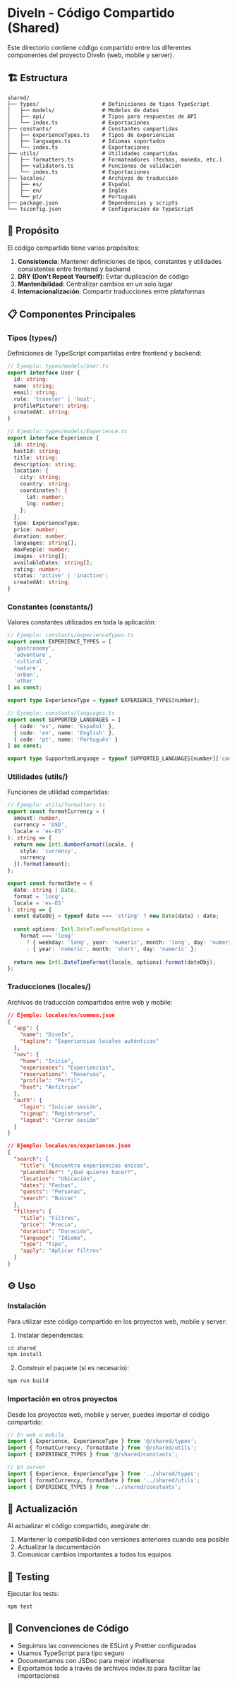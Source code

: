 # DiveIn - Código Compartido (Shared)

Este directorio contiene código compartido entre los diferentes componentes del proyecto DiveIn (web, mobile y server).

## 🏗️ Estructura

```
shared/
├── types/                    # Definiciones de tipos TypeScript
│   ├── models/               # Modelos de datos
│   ├── api/                  # Tipos para respuestas de API
│   └── index.ts              # Exportaciones
├── constants/                # Constantes compartidas
│   ├── experienceTypes.ts    # Tipos de experiencias
│   ├── languages.ts          # Idiomas soportados
│   └── index.ts              # Exportaciones
├── utils/                    # Utilidades compartidas
│   ├── formatters.ts         # Formateadores (fechas, moneda, etc.)
│   ├── validators.ts         # Funciones de validación
│   └── index.ts              # Exportaciones
├── locales/                  # Archivos de traducción
│   ├── es/                   # Español
│   ├── en/                   # Inglés
│   └── pt/                   # Portugués
├── package.json              # Dependencias y scripts
└── tsconfig.json             # Configuración de TypeScript
```

## 🔧 Propósito

El código compartido tiene varios propósitos:

1. **Consistencia**: Mantener definiciones de tipos, constantes y utilidades consistentes entre frontend y backend
2. **DRY (Don't Repeat Yourself)**: Evitar duplicación de código
3. **Mantenibilidad**: Centralizar cambios en un solo lugar
4. **Internacionalización**: Compartir traducciones entre plataformas

## 📋 Componentes Principales

### Tipos (types/)

Definiciones de TypeScript compartidas entre frontend y backend:

```typescript
// Ejemplo: types/models/User.ts
export interface User {
  id: string;
  name: string;
  email: string;
  role: 'traveler' | 'host';
  profilePicture?: string;
  createdAt: string;
}

// Ejemplo: types/models/Experience.ts
export interface Experience {
  id: string;
  hostId: string;
  title: string;
  description: string;
  location: {
    city: string;
    country: string;
    coordinates?: {
      lat: number;
      lng: number;
    };
  };
  type: ExperienceType;
  price: number;
  duration: number;
  languages: string[];
  maxPeople: number;
  images: string[];
  availableDates: string[];
  rating: number;
  status: 'active' | 'inactive';
  createdAt: string;
}
```

### Constantes (constants/)

Valores constantes utilizados en toda la aplicación:

```typescript
// Ejemplo: constants/experienceTypes.ts
export const EXPERIENCE_TYPES = [
  'gastronomy',
  'adventure',
  'cultural',
  'nature',
  'urban',
  'other'
] as const;

export type ExperienceType = typeof EXPERIENCE_TYPES[number];

// Ejemplo: constants/languages.ts
export const SUPPORTED_LANGUAGES = [
  { code: 'es', name: 'Español' },
  { code: 'en', name: 'English' },
  { code: 'pt', name: 'Português' }
] as const;

export type SupportedLanguage = typeof SUPPORTED_LANGUAGES[number]['code'];
```

### Utilidades (utils/)

Funciones de utilidad compartidas:

```typescript
// Ejemplo: utils/formatters.ts
export const formatCurrency = (
  amount: number,
  currency = 'USD',
  locale = 'es-ES'
): string => {
  return new Intl.NumberFormat(locale, {
    style: 'currency',
    currency
  }).format(amount);
};

export const formatDate = (
  date: string | Date,
  format = 'long',
  locale = 'es-ES'
): string => {
  const dateObj = typeof date === 'string' ? new Date(date) : date;
  
  const options: Intl.DateTimeFormatOptions = 
    format === 'long' 
      ? { weekday: 'long', year: 'numeric', month: 'long', day: 'numeric' }
      : { year: 'numeric', month: 'short', day: 'numeric' };
      
  return new Intl.DateTimeFormat(locale, options).format(dateObj);
};
```

### Traducciones (locales/)

Archivos de traducción compartidos entre web y mobile:

```json
// Ejemplo: locales/es/common.json
{
  "app": {
    "name": "DiveIn",
    "tagline": "Experiencias locales auténticas"
  },
  "nav": {
    "home": "Inicio",
    "experiences": "Experiencias",
    "reservations": "Reservas",
    "profile": "Perfil",
    "host": "Anfitrión"
  },
  "auth": {
    "login": "Iniciar sesión",
    "signup": "Registrarse",
    "logout": "Cerrar sesión"
  }
}

// Ejemplo: locales/es/experiences.json
{
  "search": {
    "title": "Encuentra experiencias únicas",
    "placeholder": "¿Qué quieres hacer?",
    "location": "Ubicación",
    "dates": "Fechas",
    "guests": "Personas",
    "search": "Buscar"
  },
  "filters": {
    "title": "Filtros",
    "price": "Precio",
    "duration": "Duración",
    "language": "Idioma",
    "type": "Tipo",
    "apply": "Aplicar filtros"
  }
}
```

## ⚙️ Uso

### Instalación

Para utilizar este código compartido en los proyectos web, mobile y server:

1. Instalar dependencias:
```bash
cd shared
npm install
```

2. Construir el paquete (si es necesario):
```bash
npm run build
```

### Importación en otros proyectos

Desde los proyectos web, mobile y server, puedes importar el código compartido:

```typescript
// En web o mobile
import { Experience, ExperienceType } from '@/shared/types';
import { formatCurrency, formatDate } from '@/shared/utils';
import { EXPERIENCE_TYPES } from '@/shared/constants';

// En server
import { Experience, ExperienceType } from '../shared/types';
import { formatCurrency, formatDate } from '../shared/utils';
import { EXPERIENCE_TYPES } from '../shared/constants';
```

## 🔄 Actualización

Al actualizar el código compartido, asegúrate de:

1. Mantener la compatibilidad con versiones anteriores cuando sea posible
2. Actualizar la documentación
3. Comunicar cambios importantes a todos los equipos

## 🧪 Testing

Ejecutar los tests:
```bash
npm test
```

## 📝 Convenciones de Código

- Seguimos las convenciones de ESLint y Prettier configuradas
- Usamos TypeScript para tipo seguro
- Documentamos con JSDoc para mejor intellisense
- Exportamos todo a través de archivos index.ts para facilitar las importaciones
